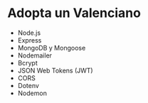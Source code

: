 # Adopta un Valenciano


- Node.js
- Express
- MongoDB y Mongoose
- Nodemailer
- Bcrypt
- JSON Web Tokens (JWT)
- CORS
- Dotenv
- Nodemon

